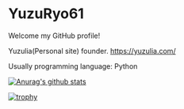 # YuzuRyo61

Welcome my GitHub profile!

Yuzulia(Personal site) founder. https://yuzulia.com/

Usually programming language: Python

[![Anurag's github stats](https://github-readme-stats.vercel.app/api?username=YuzuRyo61)](https://github.com/anuraghazra/github-readme-stats)

[![trophy](https://github-profile-trophy.vercel.app/?username=)](https://github.com/ryo-ma/github-profile-trophy)
